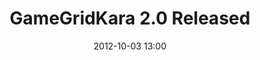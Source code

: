 ---
layout: redirect
title: "GameGridKara 2.0 Released"
date: 2012-10-03 13:00
redirect: http://code.makery.ch/java/gamegrid-kara-intro/
---